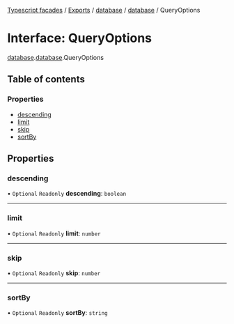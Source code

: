 [Typescript facades](../index.md) / [Exports](../modules.md) / [database](../modules/database.md) / [database](../modules/database.database.md) / QueryOptions

# Interface: QueryOptions

[database](../modules/database.md).[database](../modules/database.database.md).QueryOptions

## Table of contents

### Properties

- [descending](database.database.QueryOptions.md#descending)
- [limit](database.database.QueryOptions.md#limit)
- [skip](database.database.QueryOptions.md#skip)
- [sortBy](database.database.QueryOptions.md#sortby)

## Properties

### descending

• `Optional` `Readonly` **descending**: `boolean`

___

### limit

• `Optional` `Readonly` **limit**: `number`

___

### skip

• `Optional` `Readonly` **skip**: `number`

___

### sortBy

• `Optional` `Readonly` **sortBy**: `string`
